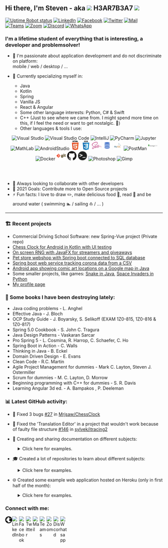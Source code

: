 ## Hi there, I'm Steven - aka <img width="20px" src="https://avatars0.githubusercontent.com/u/48164405?s=460&u=8df27165ef4844a868619d36976d785150b39d27&v=4"> H3AR7B3A7 <img width="20px" src="https://avatars0.githubusercontent.com/u/48164405?s=460&u=8df27165ef4844a868619d36976d785150b39d27&v=4">

[![Uptime Robot status](https://img.shields.io/uptimerobot/status/m786261833-47a772177c1d6fbb9c204565?label=Profile%20Page&style=for-the-badge)](https://h3ar7b3a7.github.io/ProfilePage)
[![LinkedIn](https://img.shields.io/badge/linkedin-%230077B5.svg?&style=for-the-badge&logo=linkedin&logoColor=white)](https://www.linkedin.com/in/developersteven)
[![Facebook](https://img.shields.io/badge/facebook-%231877F2.svg?&style=for-the-badge&logo=facebook&logoColor=white)](https://www.facebook.com/steven.d.powers.3)
[![Twitter](https://img.shields.io/badge/Twitter-1DA1F2?style=for-the-badge&logo=twitter&logoColor=white)](https://twitter.com/H3AR7B3A7)
[![Mail](https://img.shields.io/badge/gmail-D14836?&style=for-the-badge&logo=gmail&logoColor=white)](mailto:steven.d.hondt.sdh@gmail.com)
<br>
[![Teams](https://img.shields.io/badge/Microsoft%20Teams-6264A7?logo=microsoft-teams&logoColor=white&style=for-the-badge)](https://teams.microsoft.com/join/0djomfom3f3n)
[![Zoom](https://img.shields.io/badge/Zoom-2D8CFF?logo=zoom&logoColor=white&style=for-the-badge)](https://us05web.zoom.us/j/4965508526?pwd=Z1FjMWk1L3J0cElzQXhYQ04xY2R4QT09)
[![Discord](https://img.shields.io/badge/discord-%237289DA.svg?&style=for-the-badge&logo=discord&logoColor=white)](https://discord.gg/S8zPqsR)
[![WhatsApp](https://img.shields.io/badge/WHATSAPP-25D366?&style=for-the-badge&logo=whatsapp&logoColor=white)](https://wa.me/0032479318743)


### I'm a lifetime student of everything that is interesting, a developer and problemsolver!

- 💪 I'm passionate about application development and do not discriminate on platform:  
        mobile / web / desktop / ...
- 🌱 Currently specializing myself in:

  - Java
  - Kotlin
  - Spring
  - Vanilla JS
  - React & Angular
  - Some other language interests: Python,  C# & Swift
  - C++ (Just to see where we came from. I might spend more time on this,
          if I feel the need or want to get nostalgic. 🤣)
  - Other languages & tools I use:

<p align="center">
<img alt="Visual Studio" width="30px" src="https://upload.wikimedia.org/wikipedia/commons/5/59/Visual_Studio_Icon_2019.svg" />
<img alt="Visual Studio Code" width="30px" src="https://upload.wikimedia.org/wikipedia/commons/9/9a/Visual_Studio_Code_1.35_icon.svg" />
<img alt="IntelliJ" width="30px" src="https://upload.wikimedia.org/wikipedia/commons/9/9c/IntelliJ_IDEA_Icon.svg" />
<img alt="PyCharm" width="30px" src="https://upload.wikimedia.org/wikipedia/commons/1/1d/PyCharm_Icon.svg" />
<img alt="Jupyter" width="30px" src="https://upload.wikimedia.org/wikipedia/commons/thumb/3/38/Jupyter_logo.svg/44px-Jupyter_logo.svg.png" />
<img alt="MathLab" width="30px" src="https://upload.wikimedia.org/wikipedia/commons/thumb/2/21/Matlab_Logo.png/667px-Matlab_Logo.png" />
<img alt="AndroidStudio" width="30px" src="https://upload.wikimedia.org/wikipedia/commons/thumb/6/68/Androidstudio.png/600px-Androidstudio.png" />
<img alt="HTML5" width="30px" src="https://raw.githubusercontent.com/github/explore/80688e429a7d4ef2fca1e82350fe8e3517d3494d/topics/html/html.png" />
<img alt="CSS3" width="30px" src="https://raw.githubusercontent.com/github/explore/80688e429a7d4ef2fca1e82350fe8e3517d3494d/topics/css/css.png" />
<img alt="Sass" width="30px" src="https://raw.githubusercontent.com/github/explore/80688e429a7d4ef2fca1e82350fe8e3517d3494d/topics/sass/sass.png" />
<img alt="SQL" width="30px" src="https://raw.githubusercontent.com/github/explore/80688e429a7d4ef2fca1e82350fe8e3517d3494d/topics/sql/sql.png" />
<img alt="MySQL" width="30px" src="https://raw.githubusercontent.com/github/explore/80688e429a7d4ef2fca1e82350fe8e3517d3494d/topics/mysql/mysql.png" />
<img alt="PostMan" width="30px" src="https://www.migenius.com/migenius/wp-content/uploads/2016/06/postman-logo@2x-540x540.png" />
<img alt="MongoDB" width="30px" src="https://raw.githubusercontent.com/github/explore/80688e429a7d4ef2fca1e82350fe8e3517d3494d/topics/mongodb/mongodb.png" />
<img alt="Docker" width="30px" src="https://nl-wiki.ikoula.com/images/7/7a/Docker_log.png" />
<img alt="Git" width="30px" src="https://raw.githubusercontent.com/github/explore/80688e429a7d4ef2fca1e82350fe8e3517d3494d/topics/git/git.png" />
<img alt="GitHub" width="30px" src="https://raw.githubusercontent.com/github/explore/78df643247d429f6cc873026c0622819ad797942/topics/github/github.png" />
<img alt="Terminal" width="30px" src="https://raw.githubusercontent.com/github/explore/80688e429a7d4ef2fca1e82350fe8e3517d3494d/topics/terminal/terminal.png" />
<img alt="Photoshop" width="30px" src="https://upload.wikimedia.org/wikipedia/commons/b/be/Adobe_Photoshop_CS6_icon.png" />
<img alt="Gimp" width="30px" src="https://upload.wikimedia.org/wikipedia/commons/5/55/GIMP_Icon.png" />
</p>
<br>
<br>

- 👯 Always looking to collaborate with other developers
- 🥅 2021 Goals: Contribute more to Open Source projects
- ⚡ Fun facts: I love to draw ✏️, make delicious food 🍴, read 📕 and be around water ( swimming 🏊 / sailing ⛵ / ... )

---

### 🏗️ Recent projects
- Commercial Driving School Software: new Spring-Vue project (Private repo)
- [Chess Clock for Android in Kotlin with UI testing](https://github.com/H3AR7B3A7/ChessClock)
- [On screen RNG with JavaFX for streamers and giveaways](https://github.com/H3AR7B3A7/RNGesus)
- [Pet store webshop with Spring boot connected to SQL database](https://github.com/H3AR7B3A7/TjEnterprise-pet-store)
- [Spring boot web service tracking corona data from a CSV](https://github.com/H3AR7B3A7/CoronaTracker)
- [Android app showing comic art locations on a Google map in Java](https://github.com/H3AR7B3A7/EndTermAndroidProject)
- Some smaller projects, like games: [Snake in Java](https://github.com/H3AR7B3A7/JavaSnake), [Space Invaders in Python](https://github.com/H3AR7B3A7/SpaceInvaders)
- [My profile page](https://github.com/H3AR7B3A7/ProfilePage)

### 📕 Some books I have been destroying lately:

- Java coding problems - L. Anghel
- Effective Java - J. Bloch
- OCP Study Guide - J. Boyarsky, S. Selikoff (EXAM 1Z0-815, 1Z0-816 & 1Z0-817)
- Spring 5.0 Cookbook - S. John C. Tragura
- Java Design Patterns - Vaskaran Sarcar
- Pro Spring 5 - L. Cosmina, R. Harrop, C. Schaefer, C. Ho
- Spring Boot in Action - C. Walls
- Thinking in Java - B. Eckel
- Domain Driven Design - E. Evans
- Clean Code - R.C. Martin
- Agile Project Management for dummies - Mark C. Layton, Steven J. Ostermiller
- Scrum for dummies - M. C. Layton, D. Morrow
- Beginning programming with C++ for dummies - S. R. Davis
- Learning Angular 3d ed. - A. Bampakos , P. Deeleman

### 📊 Latest GitHub activity:
- 💪 Fixed 3 bugs [#27](https://github.com/Mrjsaw/ChessClock/pull/27) in [Mrjsaw/ChessClock](https://github.com/Mrjsaw/ChessClock)
- 💪 Fixed the 'Translation Editor' in a project that wouldn't work because of faulty file structure [#146](https://github.com/sylvek/itracing2/pull/146) in [sylvek/itracing2](https://github.com/sylvek/itracing2)
- 📝 Creating and sharing documentation on different subjects:
    <details style="padding-left: 1rem;">
      <summary>Click here for examples.</summary>
  
     - Best Practices [BestPractices](https://github.com/H3AR7B3A7/BestPractices)
     - Java Certification [CertificationPractice](https://github.com/H3AR7B3A7/CertificationPractice)
     - Java Design Patterns [DesignPatterns](https://github.com/H3AR7B3A7/DesignPatterns)
     - Docker & Kubernetes [DockerAndKubernetes](https://github.com/H3AR7B3A7/DockerAndKubernetes)
     - Windows Terminal & Powershell [WindowsTerminalAndPowershell](https://github.com/H3AR7B3A7/WindowsTerminalAndPowershell)
 
    </details>
    
- 🎓 Created a lot of repositories to learn about different subjects:
    <details style="padding-left: 1rem;">
      <summary>Click here for examples.</summary>
  
     - Angular: [EarlyAngularProjects](https://github.com/H3AR7B3A7/EarlyAngularProjects)
     - React: [EarlyReactProjects](https://github.com/H3AR7B3A7/EarlyReactProjects)
     - Spring web: [SpringMVC](https://github.com/H3AR7B3A7/SpringMVC), [SpringServletStackXml](https://github.com/H3AR7B3A7/SpringServletStackXml) & [SpringServletStackCode](https://github.com/H3AR7B3A7/SpringServletStackCode)
     - Spring security, Angular front-end & more: [SpringCourses](https://github.com/H3AR7B3A7/SpringCourses)
     - Spring boot: [TjEnterprise-pet-store](https://github.com/H3AR7B3A7/TjEnterprise-pet-store)
     - OOP: [CardDeck](https://github.com/H3AR7B3A7/CardDeck)
     - Jupyter Lab & Notebooks: [ExploringJupyterLab](https://github.com/H3AR7B3A7/ExploringJupyterLab)
     - Vanilla Javascript: [JSProjects](https://github.com/H3AR7B3A7/JSProjects)
     - PyGame: [SpaceInvaders](https://github.com/H3AR7B3A7/SpaceInvaders)
     - Java I/O: [AutomatedPitchMailer](https://github.com/H3AR7B3A7/AutomatedPitchMailer)
     - ...
 
    </details>
    
- 🌐 Created some example web application hosted on Heroku (only in first half of the month):
    <details style="padding-left: 1rem;">
      <summary>Click here for examples.</summary>
        
     - With Ruby on Rails: [here](https://efriends.herokuapp.com/)
     - With Python Django: [here](https://exampledjango.herokuapp.com/)
     
    </details>

### Connect with me:

[<img align="left" alt="ProfilePage" width="22px" src="https://raw.githubusercontent.com/iconic/open-iconic/master/svg/globe.svg" />](https://h3ar7b3a7.github.io/ProfilePage)
[<img align="left" alt="LinkedIn" width="22px" src="https://cdn.jsdelivr.net/npm/simple-icons@v3/icons/linkedin.svg" />](https://www.linkedin.com/in/developersteven)
[<img align="left" alt="Facebook" width="22px" src="https://cdn.jsdelivr.net/npm/simple-icons@3.12.1/icons/facebook.svg" />](https://www.facebook.com/steven.d.powers.3)
[<img align="left" alt="Twitter" width="22px" src="https://cdn.jsdelivr.net/npm/simple-icons@3.13.0/icons/twitter.svg" />](https://twitter.com/H3AR7B3A7)
[<img align="left" alt="Mail" width="22px" src="https://cdn.jsdelivr.net/npm/simple-icons@3.12.1/icons/mail-dot-ru.svg" />](mailto:steven.d.hondt.sdh@gmail.com)
[<img align="left" alt="Teams" width="22px" src="https://cdn.jsdelivr.net/npm/simple-icons@3.12.1/icons/microsoftteams.svg" />](https://teams.microsoft.com/join/0djomfom3f3n)
[<img align="left" alt="Zoom" width="22px" src="https://cdn.icon-icons.com/icons2/2428/PNG/512/zoom_black_logo_icon_147040.png" />](https://us05web.zoom.us/j/4965508526?pwd=Z1FjMWk1L3J0cElzQXhYQ04xY2R4QT09)
[<img align="left" alt="Discord" width="22px" src="https://cdn.jsdelivr.net/npm/simple-icons@3.12.1/icons/discord.svg" />](https://discord.gg/S8zPqsR)
[<img align="left" alt="Whatsapp" width="22px" src="https://cdn.jsdelivr.net/npm/simple-icons@3.13.0/icons/whatsapp.svg" />](https://wa.me/0032479318743)
